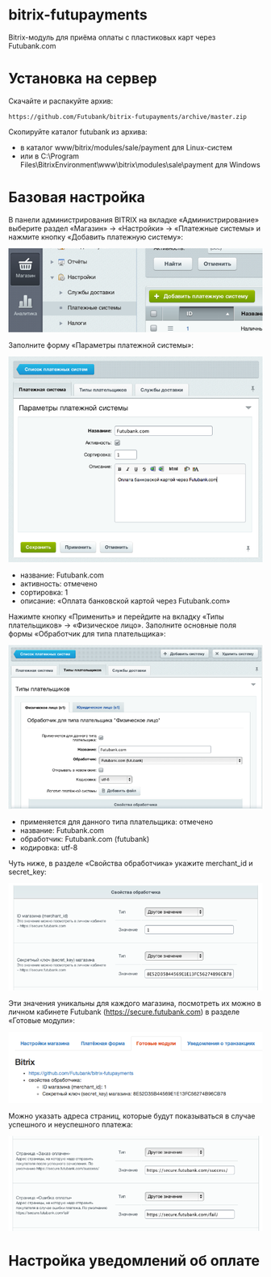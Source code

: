 bitrix-futupayments
===================

Bitrix-модуль для приёма оплаты с пластиковых карт через Futubank.com

Установка на сервер
===================

Скачайте и распакуйте архив: 

    https://github.com/Futubank/bitrix-futupayments/archive/master.zip

Скопируйте каталог futubank из архива:

  * в каталог www/bitrix/modules/sale/payment для Linux-систем 
  * или в C:\Program Files\BitrixEnvironment\www\bitrix\modules\sale\payment для Windows

Базовая настройка
=================

В панели администрирования BITRIX на вкладке «Администрирование» выберите раздел «Магазин» -> «Настройки» -> «Платежные системы» и нажмите кнопку «Добавить платежную систему»:

   ![Добавить платежную систему](http://raw.githubusercontent.com/Futubank/futubank/master/static/bitrix/add-ps.png)

Заполните форму «Параметры платежной системы»:
   
   ![Параметры платёжной системы](http://raw.githubusercontent.com/Futubank/futubank/master/static/bitrix/ps-params.png)

   * название: Futubank.com
   * активность: отмечено
   * сортировка: 1
   * описание: «Оплата банковской картой через Futubank.com»

Нажимте кнопку «Применить» и перейдите на вкладку «Типы плательщиков» -> «Физическое лицо».
Заполните основные поля формы «Обработчик для типа плательщика»:

   ![Физическое лицо](http://raw.githubusercontent.com/Futubank/futubank/master/static/bitrix/ph1.png)

   * применяется для данного типа плательщика: отмечено
   * название: Futubank.com
   * обработчик: Futubank.com (futubank)
   * кодировка: utf-8

Чуть ниже, в разделе «Свойства обработчика» укажите merchant_id и secret_key:

   ![merchant_id и secret_key](http://raw.githubusercontent.com/Futubank/futubank/master/static/bitrix/ph2.png)

Эти значения уникальны для каждого магазина, посмотреть их можно в личном кабинете Futubank (https://secure.futubank.com) в разделе «Готовые модули»:

   ![merchant_id и secret_key](http://raw.githubusercontent.com/Futubank/futubank/master/static/bitrix/mods.png)

Можно указать адреса страниц, которые будут показываться в случае успешного и неуспешного платежа:

   ![success_url и fail_url](http://raw.githubusercontent.com/Futubank/futubank/master/static/bitrix/urls.png)

Настройка уведомлений об оплате
===============================

